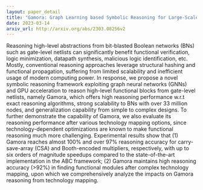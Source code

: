 ```yaml
---
layout: paper_detail
title: "Gamora: Graph Learning based Symbolic Reasoning for Large-Scale Boolean Networks"
date: 2023-03-14
arxiv_url: http://arxiv.org/abs/2303.08256v2
---
```


Reasoning high-level abstractions from bit-blasted Boolean networks (BNs) such as gate-level netlists can significantly benefit functional verification, logic minimization, datapath synthesis, malicious logic identification, etc. Mostly, conventional reasoning approaches leverage structural hashing and functional propagation, suffering from limited scalability and inefficient usage of modern computing power. In response, we propose a novel symbolic reasoning framework exploiting graph neural networks (GNNs) and GPU acceleration to reason high-level functional blocks from gate-level netlists, namely Gamora, which offers high reasoning performance w.r.t exact reasoning algorithms, strong scalability to BNs with over 33 million nodes, and generalization capability from simple to complex designs. To further demonstrate the capability of Gamora, we also evaluate its reasoning performance after various technology mapping options, since technology-dependent optimizations are known to make functional reasoning much more challenging. Experimental results show that (1) Gamora reaches almost 100% and over 97% reasoning accuracy for carry-save-array (CSA) and Booth-encoded multipliers, respectively, with up to six orders of magnitude speedups compared to the state-of-the-art implementation in the ABC framework; (2) Gamora maintains high reasoning accuracy (>92%) in finding functional modules after complex technology mapping, upon which we comprehensively analyze the impacts on Gamora reasoning from technology mapping.

